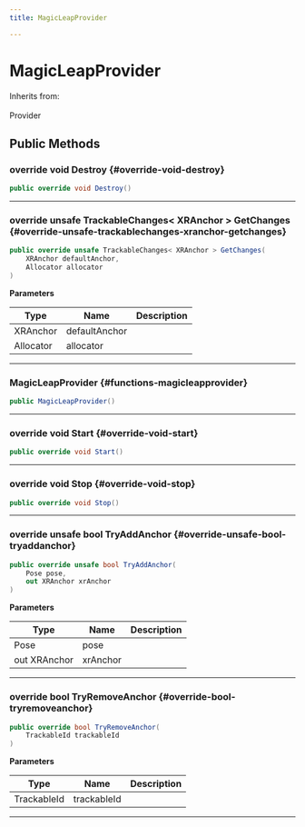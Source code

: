 ```yaml
---
title: MagicLeapProvider

---
```


# MagicLeapProvider







Inherits from: <br></br>Provider




## Public Methods

### override void Destroy {#override-void-destroy}

```csharp
public override void Destroy()
```






-----------

### override unsafe TrackableChanges&lt; XRAnchor &gt; GetChanges {#override-unsafe-trackablechanges-xranchor-getchanges}

```csharp
public override unsafe TrackableChanges< XRAnchor > GetChanges(
    XRAnchor defaultAnchor,
    Allocator allocator
)
```


**Parameters**

| Type | Name  | Description  | 
|--|--|--|
| XRAnchor |defaultAnchor||
| Allocator |allocator||






-----------

###  MagicLeapProvider {#functions-magicleapprovider}

```csharp
public MagicLeapProvider()
```






-----------

### override void Start {#override-void-start}

```csharp
public override void Start()
```






-----------

### override void Stop {#override-void-stop}

```csharp
public override void Stop()
```






-----------

### override unsafe bool TryAddAnchor {#override-unsafe-bool-tryaddanchor}

```csharp
public override unsafe bool TryAddAnchor(
    Pose pose,
    out XRAnchor xrAnchor
)
```


**Parameters**

| Type | Name  | Description  | 
|--|--|--|
| Pose |pose||
| out XRAnchor |xrAnchor||






-----------

### override bool TryRemoveAnchor {#override-bool-tryremoveanchor}

```csharp
public override bool TryRemoveAnchor(
    TrackableId trackableId
)
```


**Parameters**

| Type | Name  | Description  | 
|--|--|--|
| TrackableId |trackableId||






-----------

